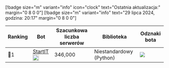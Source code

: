 [!badge size="m" variant="info" icon="clock" text="Ostatnia aktualizacja:" margin="0 8 0 0"] [!badge size="m" variant="info" text="29 lipca 2024, godzina: 20:17" margin="0 8 0 0"]

| Ranking | Bot                                                                                           | Szacunkowa liczba serwerów | Biblioteka | Odznaki bota |
| ---- | --------------------------------------------------------------------------------------------- | ------------------------ | ------------------------ | ------------------------ |
|    🥇1 | [StartIT](https://discord.com/oauth2/authorize?client_id=572906387382861835&permissions=8&scope=bot) <img src="/static/badges/bots/startit.svg" height="20" width="20">         |               346,000 | Niestandardowy (Python) |  ![](/static/badges/odznaki/supportscommands.ico)

